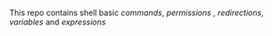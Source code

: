This repo contains shell basic *commands*, *permissions* , *redirections*, *variables* and *expressions*
